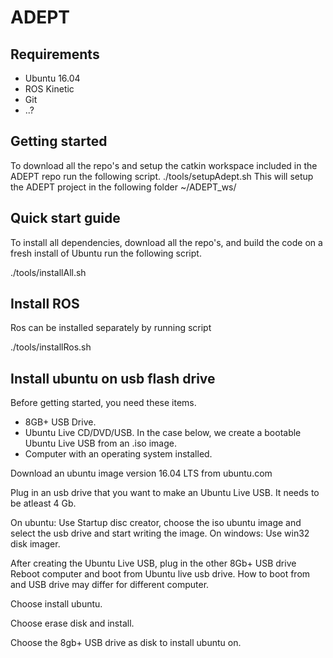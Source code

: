 # ADEPT

## Requirements
* Ubuntu 16.04
* ROS Kinetic
* Git
* ..?


## Getting started
To download all the repo's and setup the catkin workspace included in the ADEPT repo run the following script.
    ./tools/setupAdept.sh
This will setup the ADEPT project in the following folder ~/ADEPT_ws/

## Quick start guide
To install all dependencies, download all the repo's, and build the code on a fresh install of Ubuntu run the following script. 

./tools/installAll.sh

## Install ROS
Ros can be installed separately by running script

./tools/installRos.sh

## Install ubuntu on usb flash drive
Before getting started, you need these items.

* 8GB+ USB Drive.
* Ubuntu Live CD/DVD/USB. In the case below, we create a bootable Ubuntu Live USB from an .iso image.
* Computer with an operating system installed.

Download an ubuntu image version 16.04 LTS from ubuntu.com

Plug in an usb drive that you want to make an Ubuntu Live USB. It needs to be atleast 4 Gb.

On ubuntu: Use Startup disc creator, choose the iso ubuntu image and select the usb drive and start writing the image.
On windows: Use win32 disk imager.

After creating the Ubuntu Live USB, plug in the other 8Gb+ USB drive
Reboot computer and boot from Ubuntu live usb drive. How to boot from and USB drive may differ for different computer.

Choose install ubuntu.

Choose erase disk and install.

Choose the 8gb+ USB drive as disk to install ubuntu on.
